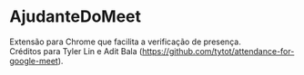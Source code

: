 # AjudanteDoMeet
Extensão para Chrome que facilita a verificação de presença. </br>
Créditos para Tyler Lin e Adit Bala (https://github.com/tytot/attendance-for-google-meet).
